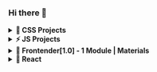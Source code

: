 ### Hi there 👋

<details><summary><b>🌱 CSS Projects</b></summary>
  <ul>
    <li><a href="https://github.com/DmitryKolotilshikov/simple-tabs">Simple tabs</a></li>
    <li><a href="https://github.com/DmitryKolotilshikov/3d_cards">3D Cards (flip cards)</a></li>
  </ul>
</details>

<details><summary><b>⚡ JS Projects</b></summary>  
  <ul>
    <li><a href="https://github.com/DmitryKolotilshikov/todo-app-func">TODO application (func)</a></li>
    <li><a href="https://github.com/DmitryKolotilshikov/todo-application-mvc">TODO application MVC</a></li>
    <li><a href="https://github.com/DmitryKolotilshikov/calendar">Calendar application</a></li>
    <li><a href="https://github.com/DmitryKolotilshikov/trello-desks-todo-app">Trello TODO app (OOP)</a></li>
    <li><a href="https://github.com/DmitryKolotilshikov/img_parse">Image uploading and previewing</a></li>
  </ul>  
</details>

<details><summary><b>💎 Frontender[1.0] - 1 Module | Materials</b></summary>  
  <ul>
    <li><a href="https://youtube.com/playlist?list=PLV9lBwGQ2FU1VOctyWifetyMMC-OTJ51e&feature=shared">----- 1 Module Playlist | Плейлист 1 Модуля | YouTube -----</a></li>
    <li><a href="https://github.com/DmitryKolotilshikov/cv_page_frontender">Level 0 | CV Landing Page --> HTML & CSS</a></li>
    <li><a href="https://github.com/DmitryKolotilshikov/aivazovski_page">Level 1 | Aivazovski Landing Page --> level 0 + Flexbox & SVG Sprites & Mobile view & Mob Nav Menu & Accessibility & Git</a></li>
    <li><a href="https://github.com/DmitryKolotilshikov/alivio_page">Level 2 | Alivio Landing Page -->  level 1 + БЭМ </a></li>
    <li><a href="https://github.com/DmitryKolotilshikov/langing_live_streaming">Level 3 | Live Streaming Landing Page --> level 2 + CSS Grid & GIT Command line & SASS & SCSS & Parcel & NPM</a></li>
    <li><a href="https://github.com/DmitryKolotilshikov/FE_1.0_SASS">82-83 уроки: Препроцессоры SASS/SCSS + Parcel + NPM</a></li>
  </ul>  
</details>

<details><summary><b>🧿 React </b></summary>  
  <ul>
    <li><a href="https://github.com/DmitryKolotilshikov/react_19_updates">React 19 Updates | Обзор, Примеры кода, мини Quiz приложение</a></li>
  </ul>  
</details>
